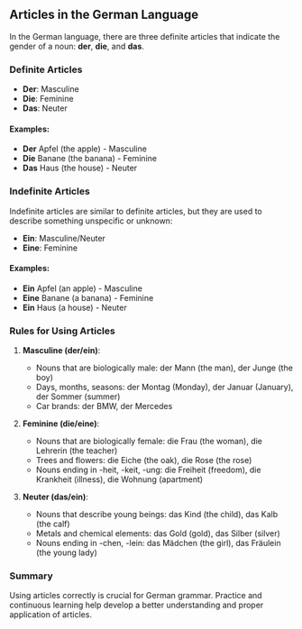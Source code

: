 ## Articles in the German Language

In the German language, there are three definite articles that indicate the gender of a noun: **der**, **die**, and **das**.

### Definite Articles

- **Der**: Masculine
- **Die**: Feminine
- **Das**: Neuter

#### Examples:

- **Der** Apfel (the apple) - Masculine
- **Die** Banane (the banana) - Feminine
- **Das** Haus (the house) - Neuter

### Indefinite Articles

Indefinite articles are similar to definite articles, but they are used to describe something unspecific or unknown:

- **Ein**: Masculine/Neuter
- **Eine**: Feminine

#### Examples:

- **Ein** Apfel (an apple) - Masculine
- **Eine** Banane (a banana) - Feminine
- **Ein** Haus (a house) - Neuter

### Rules for Using Articles

1. **Masculine (der/ein)**:
    - Nouns that are biologically male: der Mann (the man), der Junge (the boy)
    - Days, months, seasons: der Montag (Monday), der Januar (January), der Sommer (summer)
    - Car brands: der BMW, der Mercedes

2. **Feminine (die/eine)**:
    - Nouns that are biologically female: die Frau (the woman), die Lehrerin (the teacher)
    - Trees and flowers: die Eiche (the oak), die Rose (the rose)
    - Nouns ending in -heit, -keit, -ung: die Freiheit (freedom), die Krankheit (illness), die Wohnung (apartment)

3. **Neuter (das/ein)**:
    - Nouns that describe young beings: das Kind (the child), das Kalb (the calf)
    - Metals and chemical elements: das Gold (gold), das Silber (silver)
    - Nouns ending in -chen, -lein: das Mädchen (the girl), das Fräulein (the young lady)

### Summary

Using articles correctly is crucial for German grammar. Practice and continuous learning help develop a better understanding and proper application of articles.
